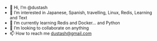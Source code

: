 - 👋 Hi, I’m @dustash
- 👀 I’m interested in Japanese, Spanish, travelling, Linux, Redis, Learning and Text
- 🌱 I’m currently learning Redis and Docker... and Python
- 💞️ I’m looking to collaborate on anything 
- 📫 How to reach me dustash@gmail.com

